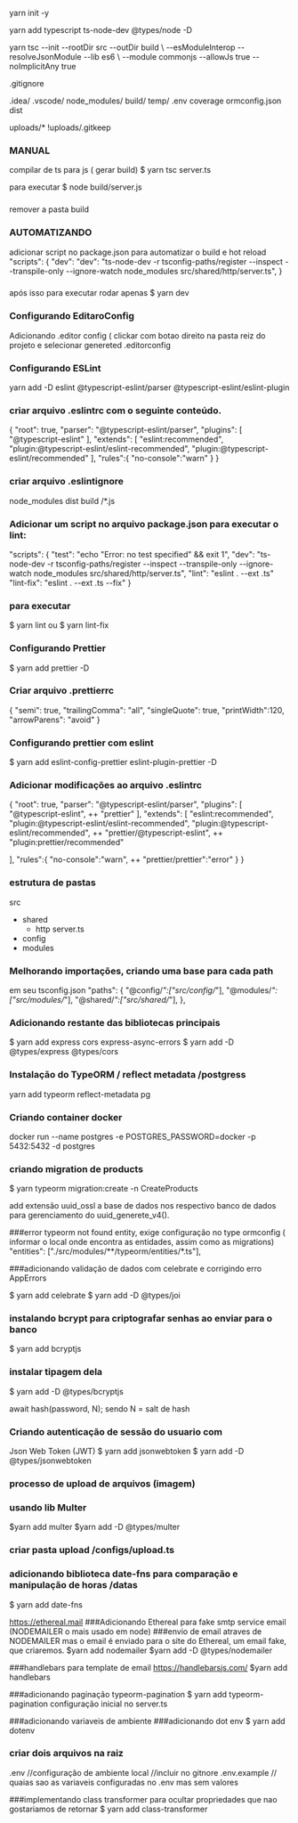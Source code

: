 yarn init -y

yarn add typescript ts-node-dev @types/node -D

yarn tsc --init --rootDir src --outDir build \ --esModuleInterop --resolveJsonModule --lib es6 \ --module commonjs --allowJs true --noImplicitAny true

.gitignore

.idea/
.vscode/
node_modules/
build/
temp/
.env
coverage
ormconfig.json
dist

uploads/*
!uploads/.gitkeep

### MANUAL
compilar de ts para js ( gerar build)
$ yarn tsc server.ts

para executar
$ node build/server.js
###

remover a pasta build

### AUTOMATIZANDO
adicionar script no package.json para automatizar o build e hot reload
"scripts": {
  "dev": "dev": "ts-node-dev -r tsconfig-paths/register --inspect --transpile-only --ignore-watch node_modules src/shared/http/server.ts",
}
###

após isso para executar rodar apenas
$ yarn dev

### Configurando EditaroConfig
Adicionando .editor config ( clickar com botao direito na pasta reiz do projeto e selecionar genereted .editorconfig

### Configurando ESLint
yarn add -D eslint @typescript-eslint/parser @typescript-eslint/eslint-plugin
### criar arquivo .eslintrc com o seguinte conteúdo.
{
  "root": true,
  "parser": "@typescript-eslint/parser",
  "plugins": [
    "@typescript-eslint"
  ],
  "extends": [
    "eslint:recommended",
    "plugin:@typescript-eslint/eslint-recommended",
    "plugin:@typescript-eslint/recommended"
  ],
"rules":{
    "no-console":"warn"
  }
}

### criar arquivo .eslintignore
node_modules
dist
build
/*.js


### Adicionar um script no arquivo package.json para executar o lint:

"scripts": {
  "test": "echo \"Error: no test specified\" &amp;&amp; exit 1",
  "dev": "ts-node-dev -r tsconfig-paths/register --inspect --transpile-only --ignore-watch node_modules src/shared/http/server.ts",
  "lint": "eslint . --ext .ts"
  "lint-fix": "eslint . --ext .ts --fix"
}

### para executar
$ yarn lint ou $ yarn lint-fix

### Configurando Prettier
$ yarn add prettier -D

### Criar arquivo .prettierrc
{
  "semi": true,
  "trailingComma": "all",
  "singleQuote": true,
  "printWidth":120,
  "arrowParens": "avoid"
}

### Configurando prettier com eslint
$ yarn add eslint-config-prettier eslint-plugin-prettier -D

### Adicionar modificações ao arquivo .eslintrc
{
  "root": true,
  "parser": "@typescript-eslint/parser",
  "plugins": [
    "@typescript-eslint",
    ++ "prettier"
  ],
  "extends": [
    "eslint:recommended",
    "plugin:@typescript-eslint/eslint-recommended",
    "plugin:@typescript-eslint/recommended",
    ++ "prettier/@typescript-eslint",
    ++ "plugin:prettier/recommended"

  ],
  "rules":{
    "no-console":"warn",
    ++ "prettier/prettier":"error"
  }
}

### estrutura de pastas
src
 - shared
   - http
     server.ts
 - config
 - modules

### Melhorando importações, criando uma base para cada path
em seu tsconfig.json
     "paths": {
       "@config/*":["src/config/*"],
       "@modules/*":["src/modules/*"],
       "@shared/*":["src/shared/*"],
     },

### Adicionando restante das bibliotecas principais
$ yarn add express cors express-async-errors
$ yarn add -D @types/express @types/cors

### Instalação do TypeORM / reflect metadata /postgress
yarn add typeorm reflect-metadata pg

### Criando container docker

docker run --name postgres -e POSTGRES_PASSWORD=docker -p 5432:5432 -d postgres

### criando migration de products
$ yarn typeorm migration:create -n CreateProducts

add extensão uuid_ossl a base de dados nos respectivo banco de dados para gerenciamento do uuid_generete_v4().

###error typeorm not found entity, exige configuração no type ormconfig ( informar o local onde encontra as entidades, assim como as migrations)
    "entities": ["./src/modules/**/typeorm/entities/*.ts"],


###adicionando validação de dados com celebrate
e corrigindo erro AppErrors

$ yarn add celebrate
$ yarn add -D @types/joi

### instalando bcrypt para criptografar senhas ao enviar para o banco
$ yarn add bcryptjs
### instalar tipagem dela
$ yarn add -D @types/bcryptjs

await hash(password, N); sendo N = salt de hash

### Criando autenticação de sessão do usuario com
Json Web Token (JWT)
$ yarn add jsonwebtoken
$ yarn add -D @types/jsonwebtoken

### processo de upload de arquivos (imagem)
### usando lib Multer
$yarn add multer
$yarn add -D @types/multer
 ### criar pasta upload /configs/upload.ts

### adicionando biblioteca date-fns para comparação e manipulação de horas /datas
$ yarn add date-fns

https://ethereal.mail
###Adicionando Ethereal para fake smtp service email
(NODEMAILER o mais usado em node)
###envio de email atraves de NODEMAILER mas o email é enviado para o site do Ethereal, um email fake, que criaremos.
$yarn add nodemailer
$yarn add -D @types/nodemailer

###handlebars para template de email
https://handlebarsjs.com/
$yarn add handlebars

###adicionando paginação typeorm-pagination
$ yarn add typeorm-pagination
configuração inicial no server.ts

###adicionando variaveis de ambiente
###adicionando dot env
$ yarn add dotenv

### criar dois arquivos na raiz
.env //configuração de ambiente local //incluir no gitnore
.env.example // quaias sao as variaveis configuradas no .env mas sem valores

###implementando class transformer para ocultar propriedades que nao gostariamos de retornar
$ yarn add class-transformer

